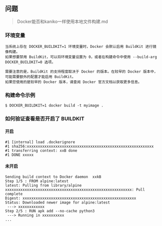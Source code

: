 ## 问题
> Docker能否和kaniko一样使用本地文件构建.md

### 环境变量
```text
当系统上存在 DOCKER_BUILDKIT=1 环境变量时，Docker 会默认启用 BuildKit 进行镜像构建。
如果想要禁用 BuildKit，可以将环境变量设置为 0，或者在构建命令中使用 --build-arg DOCKER_BUILDKIT=0 选项。

需要注意的是，BuildKit 的支持程度取决于 Docker 的版本。在较早的 Docker 版本中，可能需要额外的配置才能启用 BuildKit。
如果您使用的是较早的 Docker 版本，请查阅 Docker 官方文档以获取更多信息。
```

### 构建命令示例
```shell
$ DOCKER_BUILDKIT=1 docker build -t myimage .
```

### 如何验证查看是否开启了 BUILDKIT
#### 开启
```shell
#1 [internal] load .dockerignore
#1 sha256:xxxxxxxxxxxxxxxxxxxxxxxxxxxxxxxxxxxxxxxxxxxxxxxxxxxxxxxxxx
#1 transferring context: xxB done
#1 DONE xxxxx
```

#### 未开启
```shell
Sending build context to Docker daemon  xxkB
Step 1/5 : FROM alpine:latest
latest: Pulling from library/alpine
xxxxxxxxxxxxxxxxxxxxxxxxxxxxxxxxxxxxxxxxxxxxxxxxxxxxxxxxxx: Pull complete
Digest: xxxxxxxxxxxxxxxxxxxxxxxxxxxxxxxxxxxxxxxxxxxxxxxxxxxx
Status: Downloaded newer image for alpine:latest
 ---> xxxxxxxxxxxx
Step 2/5 : RUN apk add --no-cache python3
 ---> Running in xxxxxxxxxx
...
```